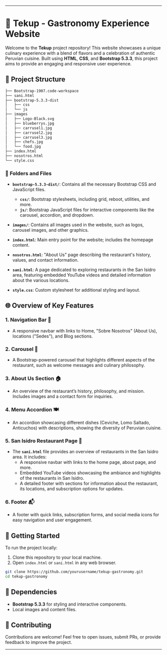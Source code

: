 
---

# 🥘 **Tekup - Gastronomy Experience Website** 

Welcome to the **Tekup** project repository! This website showcases a unique culinary experience with a blend of flavors and a celebration of authentic Peruvian cuisine. Built using **HTML**, **CSS**, and **Bootstrap 5.3.3**, this project aims to provide an engaging and responsive user experience.

## 📁 **Project Structure**

```bash
├── Bootstrap-1907.code-workspace
├── sani.html
├── bootstrap-5.3.3-dist
│   ├── css
│   └── js
├── images
│   ├── Logo-Black.svg
│   ├── blueberrys.jpg
│   ├── carrusel1.jpg
│   ├── carrusel2.jpg
│   ├── carrusel3.jpg
│   ├── chefs.jpg
│   └── food.jpg
├── index.html
├── nosotros.html
└── style.css
```

### 📂 **Folders and Files**

- **`bootstrap-5.3.3-dist/`**: Contains all the necessary Bootstrap CSS and JavaScript files.
  - **`css/`**: Bootstrap stylesheets, including grid, reboot, utilities, and more.
  - **`js/`**: Bootstrap JavaScript files for interactive components like the carousel, accordion, and dropdown.
  
- **`images/`**: Contains all images used in the website, such as logos, carousel images, and other graphics.
- **`index.html`**: Main entry point for the website; includes the homepage content.
- **`nosotros.html`**: "About Us" page describing the restaurant's history, values, and contact information.
- **`sani.html`**: A page dedicated to exploring restaurants in the San Isidro area, featuring embedded YouTube videos and detailed information about the various locations.
- **`style.css`**: Custom stylesheet for additional styling and layout.

## 🌐 **Overview of Key Features**

### 1. **Navigation Bar** 🧭
- A responsive navbar with links to Home, "Sobre Nosotros" (About Us), locations ("Sedes"), and Blog sections.
  
### 2. **Carousel** 🎠
- A Bootstrap-powered carousel that highlights different aspects of the restaurant, such as welcome messages and culinary philosophy.

### 3. **About Us Section** 🏠
- An overview of the restaurant’s history, philosophy, and mission. Includes images and a contact form for inquiries.

### 4. **Menu Accordion** 🍽️
- An accordion showcasing different dishes (Ceviche, Lomo Saltado, Anticuchos) with descriptions, showing the diversity of Peruvian cuisine.

### 5. **San Isidro Restaurant Page** 🍷
- The **`sani.html`** file provides an overview of restaurants in the San Isidro area. It includes:
  - A responsive navbar with links to the home page, about page, and more.
  - Embedded YouTube videos showcasing the ambiance and highlights of the restaurants in San Isidro.
  - A detailed footer with sections for information about the restaurant, its locations, and subscription options for updates.

### 6. **Footer** 📬
- A footer with quick links, subscription forms, and social media icons for easy navigation and user engagement.

## 🚀 **Getting Started**

To run the project locally:
1. Clone this repository to your local machine.
2. Open `index.html` or `sani.html` in any web browser.

```bash
git clone https://github.com/yourusername/tekup-gastronomy.git
cd tekup-gastronomy
```

## 🔧 **Dependencies**

- **Bootstrap 5.3.3** for styling and interactive components.
- Local images and content files.

## 🤝 **Contributing**

Contributions are welcome! Feel free to open issues, submit PRs, or provide feedback to improve the project.

---
